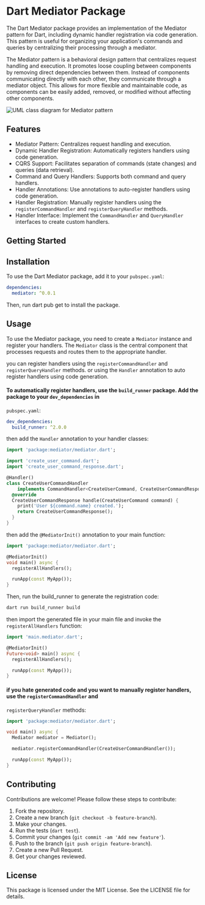 # Dart Mediator Package

The Dart Mediator package provides an implementation of the Mediator pattern for Dart, including dynamic handler
registration via code generation. This pattern is useful for organizing your application's commands and queries by
centralizing their processing through a mediator.

The Mediator pattern is a behavioral design pattern that centralizes request handling and execution. It promotes loose
coupling between components by removing direct dependencies between them. Instead of components communicating directly
with each other, they communicate through a mediator object. This allows for more flexible and maintainable code, as
components can be easily added, removed, or modified without affecting other components.

![UML class diagram for Mediator pattern](https://github.com/badeesAbood/flutter_mediator/blob/fix/readme/assets/img.png)

## Features

- Mediator Pattern: Centralizes request handling and execution.
- Dynamic Handler Registration: Automatically registers handlers using code generation.
- CQRS Support: Facilitates separation of commands (state changes) and queries (data retrieval).
- Command and Query Handlers: Supports both command and query handlers.
- Handler Annotations: Use annotations to auto-register handlers using code generation.
- Handler Registration: Manually register handlers using the `registerCommandHandler` and `registerQueryHandler`
  methods.
- Handler Interface: Implement the `CommandHandler` and `QueryHandler` interfaces to create custom handlers.

## Getting Started

## Installation

To use the Dart Mediator package, add it to your `pubspec.yaml`:

```yaml
dependencies:
  mediator: ^0.0.1
```

Then, run dart pub get to install the package.

## Usage

To use the Mediator package, you need to create a `Mediator` instance and register your handlers. The `Mediator` class
is the central component that processes requests and routes them to the appropriate handler.

you can register handlers using the `registerCommandHandler` and `registerQueryHandler` methods.
or using the `Handler` annotation to auto register handlers using code generation.

#### To automatically register handlers, use the `build_runner` package. Add the package to your `dev_dependencies` in

`pubspec.yaml`:

```yaml
dev_dependencies:
  build_runner: ^2.0.0
```

then add the `Handler` annotation to your handler classes:

```dart
import 'package:mediator/mediator.dart';

import 'create_user_command.dart';
import 'create_user_command_response.dart';

@Handler()
class CreateUserCommandHandler
    implements CommandHandler<CreateUserCommand, CreateUserCommandResponse> {
  @override
  CreateUserCommandResponse handle(CreateUserCommand command) {
    print('User ${command.name} created.');
    return CreateUserCommandResponse();
  }
}
```

then add the `@MediatorInit()` annotation to your main function:

```dart
import 'package:mediator/mediator.dart';

@MediatorInit()
void main() async {
  registerAllHandlers();

  runApp(const MyApp());
}
```

Then, run the build_runner to generate the registration code:

```bash
dart run build_runner build
```

then import the generated file in your main file and invoke the `registerAllHandlers` function:

```dart
import 'main.mediator.dart';

@MediatorInit()
Future<void> main() async {
  registerAllHandlers();

  runApp(const MyApp());
}
```

#### if you hate generated code and you want to manually register handlers, use the `registerCommandHandler` and
`registerQueryHandler` methods:

```dart
import 'package:mediator/mediator.dart';

void main() async {
  Mediator mediator = Mediator();

  mediator.registerCommandHandler(CreateUserCommandHandler());

  runApp(const MyApp());
}

```

## Contributing

Contributions are welcome! Please follow these steps to contribute:

1. Fork the repository.
2. Create a new branch (`git checkout -b feature-branch`).
3. Make your changes.
4. Run the tests (`dart test`).
5. Commit your changes (`git commit -am 'Add new feature'`).
6. Push to the branch (`git push origin feature-branch`).
7. Create a new Pull Request.
8. Get your changes reviewed.

## License

This package is licensed under the MIT License. See the LICENSE file for details.



